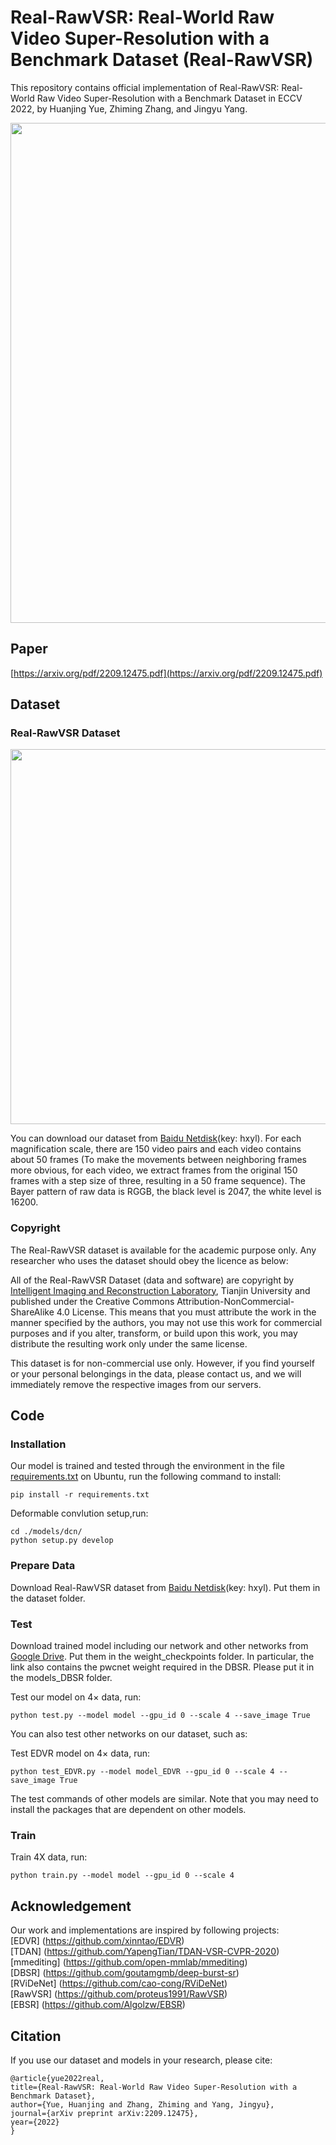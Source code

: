# Real-RawVSR: Real-World Raw Video Super-Resolution with a Benchmark Dataset (Real-RawVSR)

This repository contains official implementation of Real-RawVSR: Real-World Raw Video Super-Resolution with a Benchmark Dataset in ECCV 2022, by Huanjing Yue, Zhiming Zhang, and Jingyu Yang.

<p align="center">
  <img width="800" src="https://github.com/zmzhang1998/Real-RawVSR/blob/main/images/framework.jpg">
</p>

## Paper

[https://arxiv.org/pdf/2209.12475.pdf](https://arxiv.org/pdf/2209.12475.pdf)
## Dataset

### Real-RawVSR Dataset

<p align="center">
  <img width="600" src="https://github.com/zmzhang1998/Real-RawVSR/blob/main/images/dataset.jpg">
</p>

You can download our dataset from [Baidu Netdisk](https://pan.baidu.com/s/1G5_zCt_L_POzwb_mWgpuDA)(key: hxyl). For each magnification scale, there are 150 video pairs and each video contains about 50 frames (To make the movements between neighboring frames more obvious, for each video, we extract frames from the original 150 frames with a step size of three, resulting in a 50 frame sequence). The Bayer pattern of raw data is RGGB, the black level is 2047, the white level is 16200.

### Copyright ###

The Real-RawVSR dataset is available for the academic purpose only. Any researcher who uses the dataset should obey the licence as below:

All of the Real-RawVSR Dataset (data and software) are copyright by [Intelligent Imaging and Reconstruction Laboratory](http://tju.iirlab.org/doku.php), Tianjin University and published under the Creative Commons Attribution-NonCommercial-ShareAlike 4.0 License. This means that you must attribute the work in the manner specified by the authors, you may not use this work for commercial purposes and if you alter, transform, or build upon this work, you may distribute the resulting work only under the same license.

This dataset is for non-commercial use only. However, if you find yourself or your personal belongings in the data, please contact us, and we will immediately remove the respective images from our servers.

## Code

### Installation

Our model is trained and tested through the environment in the file [requirements.txt](https://github.com/zmzhang1998/Real-RawVSR/blob/main/requirements.txt) on Ubuntu, run the following command to install:
  ```
  pip install -r requirements.txt
  ```
  
Deformable convlution setup,run:
  ```
  cd ./models/dcn/
  python setup.py develop
  ```

### Prepare Data

Download Real-RawVSR dataset from [Baidu Netdisk](https://pan.baidu.com/s/1G5_zCt_L_POzwb_mWgpuDA)(key: hxyl). Put them in the dataset folder.

### Test

Download trained model including our network and other networks from [Google Drive](https://drive.google.com/drive/folders/1zBMWiRq352HvurnVDxG0t-_OPVXAwtcQ?usp=sharing). Put them in the weight_checkpoints folder. In particular, the link also contains the pwcnet weight required in the DBSR. Please put it in the models_DBSR folder.

Test our model on $4\times$ data, run:
  ```
  python test.py --model model --gpu_id 0 --scale 4 --save_image True
  ```
  
You can also test other networks on our dataset, such as:

Test EDVR model on $4\times$ data, run:
  ```
  python test_EDVR.py --model model_EDVR --gpu_id 0 --scale 4 --save_image True
  ```

The test commands of other models are similar. Note that you may need to install the packages that are dependent on other models.
### Train
Train 4X data, run:
  ```
  python train.py --model model --gpu_id 0 --scale 4
  ```

## Acknowledgement

Our work and implementations are inspired by following projects:<br/>
[EDVR] (https://github.com/xinntao/EDVR)<br/>
[TDAN] (https://github.com/YapengTian/TDAN-VSR-CVPR-2020)<br/>
[mmediting] (https://github.com/open-mmlab/mmediting)<br/>
[DBSR] (https://github.com/goutamgmb/deep-burst-sr)<br/>
[RViDeNet] (https://github.com/cao-cong/RViDeNet)<br/>
[RawVSR] (https://github.com/proteus1991/RawVSR)<br/>
[EBSR] (https://github.com/Algolzw/EBSR)<br/>

## Citation
If you use our dataset and models in your research, please cite:
  ```
  @article{yue2022real,
  title={Real-RawVSR: Real-World Raw Video Super-Resolution with a Benchmark Dataset},
  author={Yue, Huanjing and Zhang, Zhiming and Yang, Jingyu},
  journal={arXiv preprint arXiv:2209.12475},
  year={2022}
  }
  ```
